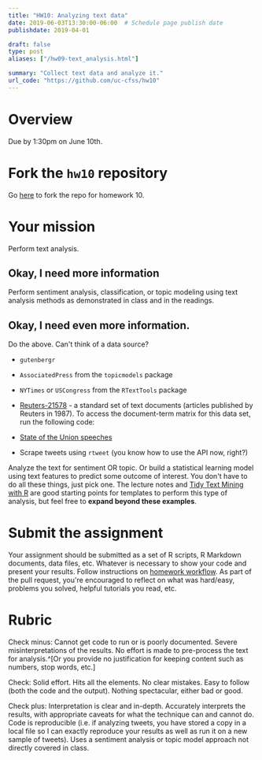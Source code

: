 ```yaml
---
title: "HW10: Analyzing text data"
date: 2019-06-03T13:30:00-06:00  # Schedule page publish date
publishdate: 2019-04-01

draft: false
type: post
aliases: ["/hw09-text_analysis.html"]

summary: "Collect text data and analyze it."
url_code: "https://github.com/uc-cfss/hw10"
---
```




# Overview

Due by 1:30pm on June 10th.

# Fork the `hw10` repository

Go [here](https://github.com/uc-cfss/hw10) to fork the repo for homework 10.

# Your mission

Perform text analysis.

## Okay, I need more information

Perform sentiment analysis, classification, or topic modeling using text analysis methods as demonstrated in class and in the readings.

## Okay, I need even more information.

Do the above. Can't think of a data source?

* `gutenbergr`
* `AssociatedPress` from the `topicmodels` package
* `NYTimes` or `USCongress` from the `RTextTools` package
* [Reuters-21578](http://www.daviddlewis.com/resources/testcollections/reuters21578/) - a standard set of text documents (articles published by Reuters in 1987). To access the document-term matrix for this data set, run the following code:

    
    
* [State of the Union speeches](http://www.presidency.ucsb.edu/sou.php)
* Scrape tweets using `rtweet` (you know how to use the API now, right?)

Analyze the text for sentiment OR topic. Or build a statistical learning model using text features to predict some outcome of interest. You don't have to do all these things, just pick one. The lecture notes and [Tidy Text Mining with R](http://tidytextmining.com/) are good starting points for templates to perform this type of analysis, but feel free to **expand beyond these examples**.

# Submit the assignment

Your assignment should be submitted as a set of R scripts, R Markdown documents, data files, etc. Whatever is necessary to show your code and present your results. Follow instructions on [homework workflow](/faq/homework-guidelines/#homework-workflow). As part of the pull request, you're encouraged to reflect on what was hard/easy, problems you solved, helpful tutorials you read, etc.

# Rubric

Check minus: Cannot get code to run or is poorly documented. Severe misinterpretations of the results. No effort is made to pre-process the text for analysis.^[Or you provide no justification for keeping content such as numbers, stop words, etc.]

Check: Solid effort. Hits all the elements. No clear mistakes. Easy to follow (both the code and the output). Nothing spectacular, either bad or good.

Check plus: Interpretation is clear and in-depth. Accurately interprets the results, with appropriate caveats for what the technique can and cannot do. Code is reproducible (i.e. if analyzing tweets, you have stored a copy in a local file so I can exactly reproduce your results as well as run it on a new sample of tweets). Uses a sentiment analysis or topic model approach not directly covered in class.
